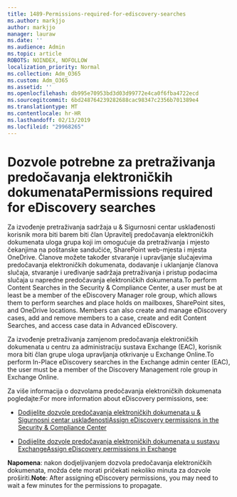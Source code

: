 ```yaml
---
title: 1489-Permissions-required-for-ediscovery-searches
ms.author: markjjo
author: markjjo
manager: lauraw
ms.date: ''
ms.audience: Admin
ms.topic: article
ROBOTS: NOINDEX, NOFOLLOW
localization_priority: Normal
ms.collection: Adm_O365
ms.custom: Adm_O365
ms.assetid: ''
ms.openlocfilehash: db995e70953bd3d03d99772e4ca0f6fba4722ecd
ms.sourcegitcommit: 6bd248764239282688cac98347c2356b701389e4
ms.translationtype: MT
ms.contentlocale: hr-HR
ms.lasthandoff: 02/13/2019
ms.locfileid: "29968265"
---
```

# <a name="permissions-required-for-ediscovery-searches"></a><span data-ttu-id="cbe9b-102">Dozvole potrebne za pretraživanja predočavanja elektroničkih dokumenata</span><span class="sxs-lookup"><span data-stu-id="cbe9b-102">Permissions required for eDiscovery searches</span></span>

<span data-ttu-id="cbe9b-p101">Za izvođenje pretraživanja sadržaja u & Sigurnosni centar usklađenosti korisnik mora biti barem biti član Upravitelj predočavanja elektroničkih dokumenata uloga grupa koji im omogućuje da pretraživanja i mjesto čekanjima na poštanske sandučiće, SharePoint web-mjesta i mjesta OneDrive. Članove možete također stvaranje i upravljanje slučajevima predočavanja elektroničkih dokumenata, dodavanje i uklanjanje članova slučaja, stvaranje i uređivanje sadržaja pretraživanja i pristup podacima slučaja u napredne predočavanja elektroničkih dokumenata.</span><span class="sxs-lookup"><span data-stu-id="cbe9b-p101">To perform Content Searches in the Security & Compliance Center, a user must be at least be a member of the eDiscovery Manager role group, which allows them to perform searches and place holds on mailboxes, SharePoint sites, and OneDrive locations. Members can also create and manage eDiscovery cases, add and remove members to a case, create and edit Content Searches, and access case data in Advanced eDiscovery.</span></span>

<span data-ttu-id="cbe9b-105">Za izvođenje pretraživanja zamjenom predočavanja elektroničkih dokumenata u centru za administraciju sustava Exchange (EAC), korisnik mora biti član grupe uloga upravljanja otkrivanje u Exchange Online.</span><span class="sxs-lookup"><span data-stu-id="cbe9b-105">To perform In-Place eDiscovery searches in the Exchange admin center (EAC), the user must be a member of the Discovery Management role group in Exchange Online.</span></span>

<span data-ttu-id="cbe9b-106">Za više informacija o dozvolama predočavanja elektroničkih dokumenata pogledajte:</span><span class="sxs-lookup"><span data-stu-id="cbe9b-106">For more information about eDiscovery permissions, see:</span></span> 

- [<span data-ttu-id="cbe9b-107">Dodijelite dozvole predočavanja elektroničkih dokumenata u & Sigurnosni centar usklađenosti</span><span class="sxs-lookup"><span data-stu-id="cbe9b-107">Assign eDiscovery permissions in the Security & Compliance Center</span></span>](https://docs.microsoft.com/office365/securitycompliance/assign-ediscovery-permissions)

- [<span data-ttu-id="cbe9b-108">Dodijelite dozvole predočavanja elektroničkih dokumenata u sustavu Exchange</span><span class="sxs-lookup"><span data-stu-id="cbe9b-108">Assign eDiscovery permissions in Exchange</span></span>](https://docs.microsoft.com/exchange/security-and-compliance/in-place-ediscovery/assign-ediscovery-permissions)

<span data-ttu-id="cbe9b-109">**Napomena**: nakon dodjeljivanjem dozvola predočavanja elektroničkih dokumenata, možda ćete morati pričekati nekoliko minuta za dozvole proširiti.</span><span class="sxs-lookup"><span data-stu-id="cbe9b-109">**Note**: After assigning eDiscovery permissions, you may need to wait a few minutes for the permissions to propagate.</span></span>
